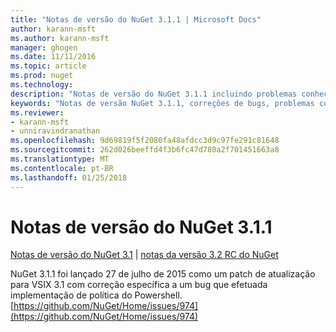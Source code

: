```yaml
---
title: "Notas de versão do NuGet 3.1.1 | Microsoft Docs"
author: karann-msft
ms.author: karann-msft
manager: ghogen
ms.date: 11/11/2016
ms.topic: article
ms.prod: nuget
ms.technology: 
description: "Notas de versão do NuGet 3.1.1 incluindo problemas conhecidos, correções de bug, recursos adicionados e DCRs."
keywords: "Notas de versão NuGet 3.1.1, correções de bugs, problemas conhecidos, adicionaram recursos, DCRs"
ms.reviewer:
- karann-msft
- unniravindranathan
ms.openlocfilehash: 9d69819f5f2080fa48afdcc3d9c97fe291c81648
ms.sourcegitcommit: 262d026beeffd4f3b6fc47d780a2f701451663a8
ms.translationtype: MT
ms.contentlocale: pt-BR
ms.lasthandoff: 01/25/2018
---
```

# <a name="nuget-311-release-notes"></a>Notas de versão do NuGet 3.1.1

[Notas de versão do NuGet 3.1](../release-notes/nuget-3.1.md) | [notas da versão 3.2 RC do NuGet](../release-notes/nuget-3.2-RC.md)

NuGet 3.1.1 foi lançado 27 de julho de 2015 como um patch de atualização para VSIX 3.1 com correção específica a um bug que efetuada implementação de política do Powershell.
[https://github.com/NuGet/Home/issues/974](https://github.com/NuGet/Home/issues/974)